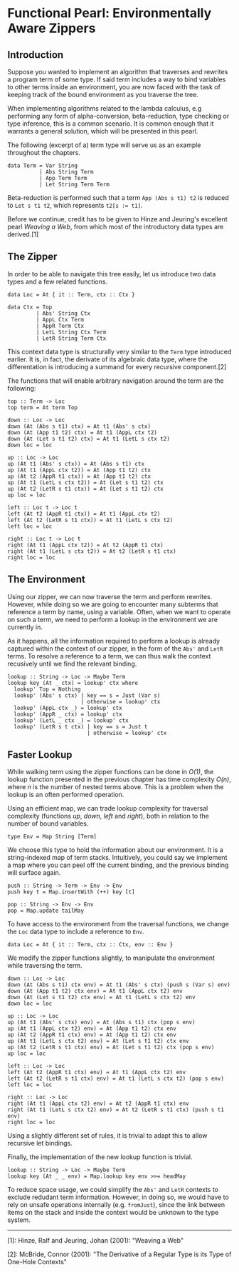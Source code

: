 # Functional Pearl: Environmentally Aware Zippers

## Introduction

Suppose you wanted to implement an algorithm that traverses and rewrites a program term of some type. If said term includes a way to bind variables to other terms inside an environment, you are now faced with the task of keeping track of the bound environment as you traverse the tree.

When implementing algorithms related to the lambda calculus, e.g performing any form of alpha-conversion, beta-reduction, type checking or type inference, this is a common scenario. It is common enough that it warrants a general solution, which will be presented in this pearl.

The following (excerpt of a) term type will serve us as an example throughout the chapters.

    data Term = Var String
              | Abs String Term
              | App Term Term
              | Let String Term Term

Beta-reduction is performed such that a term `App (Abs s t1) t2` is reduced to `Let s t1 t2`, which represents `t2[s := t1]`.

Before we continue, credit has to be given to Hinze and Jeuring's excellent pearl _Weaving a Web_, from which most of the introductory data types are derived.[1]

## The Zipper

In order to be able to navigate this tree easily, let us introduce two data types and a few related functions.

    data Loc = At { it :: Term, ctx :: Ctx }

    data Ctx = Top
             | Abs' String Ctx
             | AppL Ctx Term
             | AppR Term Ctx
             | LetL String Ctx Term
             | LetR String Term Ctx

This context data type is structurally very similar to the `Term` type introduced earlier. It is, in fact, the derivate of its algebraic data type, where the differentation is introducing a summand for every recursive component.[2]

The functions that will enable arbitrary navigation around the term are the following:

    top :: Term -> Loc
    top term = At term Top

    down :: Loc -> Loc
    down (At (Abs s t1) ctx) = At t1 (Abs' s ctx)
    down (At (App t1 t2) ctx) = At t1 (AppL ctx t2)
    down (At (Let s t1 t2) ctx) = At t1 (LetL s ctx t2)
    down loc = loc

    up :: Loc -> Loc
    up (At t1 (Abs' s ctx)) = At (Abs s t1) ctx
    up (At t1 (AppL ctx t2)) = At (App t1 t2) ctx
    up (At t2 (AppR t1 ctx)) = At (App t1 t2) ctx
    up (At t1 (LetL s ctx t2)) = At (Let s t1 t2) ctx
    up (At t2 (LetR s t1 ctx)) = At (Let s t1 t2) ctx
    up loc = loc

    left :: Loc t -> Loc t
    left (At t2 (AppR t1 ctx)) = At t1 (AppL ctx t2)
    left (At t2 (LetR s t1 ctx)) = At t1 (LetL s ctx t2)
    left loc = loc

    right :: Loc t -> Loc t
    right (At t1 (AppL ctx t2)) = At t2 (AppR t1 ctx)
    right (At t1 (LetL s ctx t2)) = At t2 (LetR s t1 ctx)
    right loc = loc

## The Environment

Using our zipper, we can now traverse the term and perform rewrites. However, while doing so we are going to encounter many subterms that reference a term by name, using a variable. Often, when we want to operate on such a term, we need to perform a lookup in the environment we are currently in.

As it happens, all the information required to perform a lookup is already captured within the context of our zipper, in the form of the `Abs'` and `LetR` terms. To resolve a reference to a term, we can thus walk the context recusively until we find the relevant binding.

    lookup :: String -> Loc -> Maybe Term
    lookup key (At _ ctx) = lookup' ctx where
      lookup' Top = Nothing
      lookup' (Abs' s ctx) | key == s = Just (Var s)
                           | otherwise = lookup' ctx
      lookup' (AppL ctx _) = lookup' ctx
      lookup' (AppR _ ctx) = lookup' ctx
      lookup' (LetL _ ctx _) = lookup' ctx
      lookup' (LetR s t ctx) | key == s = Just t
                             | otherwise = lookup' ctx


## Faster Lookup

While walking term using the zipper functions can be done in _O(1)_, the lookup function presented in the previous chapter has time complexity _O(n)_, where _n_ is the number of nested terms above. This is a problem when the lookup is an often performed operation.

Using an efficient map, we can trade lookup complexity for traversal complexity (functions _up_, _down_, _left_ and _right_), both in relation to the number of bound variables.

    type Env = Map String [Term]
    
We choose this type to hold the information about our environment. It is a string-indexed map of term stacks. Intuitively, you could say we implement a map where you can peel off the current binding, and the previous binding will surface again.

    push :: String -> Term -> Env -> Env
    push key t = Map.insertWith (++) key [t]

    pop :: String -> Env -> Env
    pop = Map.update tailMay

To have access to the environment from the traversal functions, we change the `Loc` data type to include a reference to `Env`.

    data Loc = At { it :: Term, ctx :: Ctx, env :: Env }

We modify the zipper functions slightly, to manipulate the environment while traversing the term.

    down :: Loc -> Loc
    down (At (Abs s t1) ctx env) = At t1 (Abs' s ctx) (push s (Var s) env)
    down (At (App t1 t2) ctx env) = At t1 (AppL ctx t2) env
    down (At (Let s t1 t2) ctx env) = At t1 (LetL s ctx t2) env
    down loc = loc

    up :: Loc -> Loc
    up (At t1 (Abs' s ctx) env) = At (Abs s t1) ctx (pop s env)
    up (At t1 (AppL ctx t2) env) = At (App t1 t2) ctx env
    up (At t2 (AppR t1 ctx) env) = At (App t1 t2) ctx env
    up (At t1 (LetL s ctx t2) env) = At (Let s t1 t2) ctx env
    up (At t2 (LetR s t1 ctx) env) = At (Let s t1 t2) ctx (pop s env)
    up loc = loc

    left :: Loc -> Loc
    left (At t2 (AppR t1 ctx) env) = At t1 (AppL ctx t2) env
    left (At t2 (LetR s t1 ctx) env) = At t1 (LetL s ctx t2) (pop s env)
    left loc = loc

    right :: Loc -> Loc
    right (At t1 (AppL ctx t2) env) = At t2 (AppR t1 ctx) env
    right (At t1 (LetL s ctx t2) env) = At t2 (LetR s t1 ctx) (push s t1 env)
    right loc = loc

Using a slightly different set of rules, it is trivial to adapt this to allow recursive let bindings.

Finally, the implementation of the new lookup function is trivial.

    lookup :: String -> Loc -> Maybe Term
    lookup key (At _ _ env) = Map.lookup key env >>= headMay

To reduce space usage, we could simplify the `Abs'` and `LetR` contexts to exclude redudant term information. However, in doing so, we would have to rely on unsafe operations internally (e.g. `fromJust`), since the link between items on the stack and inside the context would be unknown to the type system.

---
    
[1]: Hinze, Ralf and Jeuring, Johan (2001): "Weaving a Web"

[2]: McBride, Connor (2001): "The Derivative of a Regular Type is its Type of One-Hole Contexts"
